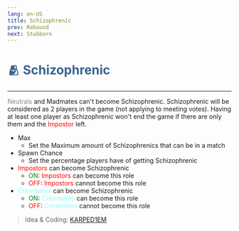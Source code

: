 ```yaml
---
lang: en-US
title: Schizophrenic
prev: Rebound
next: Stubborn
---
```


# <font color=#3a648f>🫂 <b>Schizophrenic</b></font> <Badge text="Mixed" type="tip" vertical="middle"/>
---

<p><font color=#7f8c8d>Neutrals</font> and Madmates can't become Schizophrenic. Schizophrenic will be considered as 2 players in the game (not applying to meeting votes). Having at least one player as Schizophrenic won't end the game if there are only them and the <font color=red>Impostor</font> left.</p>

* Max
  * Set the Maximum amount of Schizophrenics that can be in a match
* Spawn Chance
  * Set the percentage players have of getting Schizophrenic 
* <font color=red>Impostors</font> can become Schizophrenic
  * <font color=green>ON</font>: <font color=red>Impostors</font> can become this role
  * <font color=red>OFF</font>: <font color=red>Impostors</font> cannot become this role
* <font color=#8cffff>Crewmates</font> can become Schizophrenic
  * <font color=green>ON</font>: <font color=#8cffff>Crewmates</font> can become this role
  * <font color=red>OFF</font>: <font color=#8cffff>Crewmates</font> cannot become this role

> Idea & Coding: [KARPED1EM](https://github.com/KARPED1EM)